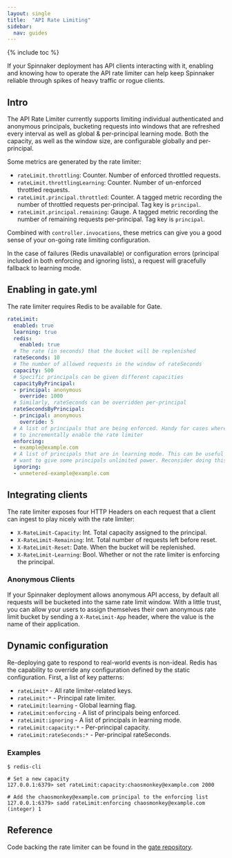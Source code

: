 ```yaml
---
layout: single
title:  "API Rate Limiting"
sidebar:
  nav: guides
---
```


{% include toc %}

If your Spinnaker deployment has API clients interacting with it, enabling and
knowing how to operate the API rate limiter can help keep Spinnaker reliable
through spikes of heavy traffic or rogue clients.

## Intro

The API Rate Limiter currently supports limiting individual authenticated and 
anonymous principals, bucketing requests into windows that are refreshed every
interval as well as global & per-principal learning mode. Both the capacity, as 
well as the window size, are configurable globally and per-principal. 

Some metrics are generated by the rate limiter:

* `rateLimit.throttling`: Counter. Number of enforced throttled requests.
* `rateLimit.throttlingLearning`: Counter. Number of un-enforced throttled
  requests.
* `rateLimit.principal.throttled`: Counter. A tagged metric recording the number
  of throttled requests per-principal. Tag key is `principal`.
* `rateLimit.principal.remaining`: Gauge. A tagged metric recording the number
  of remaining requests per-principal. Tag key is `principal`. 

Combined with `controller.invocations`, these metrics can give you a good sense 
of your on-going rate limiting configuration.

In the case of failures (Redis unavailable) or configuration errors (principal
included in both enforcing and ignoring lists), a request will gracefully
fallback to learning mode.

## Enabling in gate.yml

The rate limiter requires Redis to be available for Gate.

```yaml
rateLimit:
  enabled: true
  learning: true
  redis:
    enabled: true
  # The rate (in seconds) that the bucket will be replenished
  rateSeconds: 10
  # The number of allowed requests in the window of rateSeconds
  capacity: 500
  # Specific principals can be given different capacities
  capacityByPrincipal:
  - principal: anonymous
    override: 1000
  # Similarly, rateSeconds can be overridden per-principal
  rateSecondsByPrincipal:
  - principal: anonymous
    override: 5
  # A list of principals that are being enforced. Handy for cases where you want
  # to incrementally enable the rate limiter
  enforcing:
  - example@example.com
  # A list of principals that are in learning mode. This can be useful if you
  # want to give some principals unlimited power. Reconsider doing this :)
  ignoring:
  - unmetered-example@example.com
```

## Integrating clients

The rate limiter exposes four HTTP Headers on each request that a client can
ingest to play nicely with the rate limiter:

* `X-RateLimit-Capacity`: Int. Total capacity assigned to the principal.
* `X-RateLimit-Remaining`: Int. Total number of requests left before reset.
* `X-RateLimit-Reset`: Date. When the bucket will be replenished.
* `X-RateLimit-Learning`: Bool. Whether or not the rate limiter is enforcing the
  principal.

### Anonymous Clients

If your Spinnaker deployment allows anonymous API access, by default all 
requests will be bucketed into the same rate limit window. With a little trust,
you can allow your users to assign themselves their own anonymous rate limit
bucket by sending a `X-RateLimit-App` header, where the value is the name of
their application.

## Dynamic configuration

Re-deploying gate to respond to real-world events is non-ideal. Redis has the
capability to override any configuration defined by the static configuration.
First, a list of key patterns:

* `rateLimit*` - All rate limiter-related keys.
* `rateLimit:*` - Principal rate limiter.
* `rateLimit:learning` - Global learning flag.
* `rateLimit:enforcing` - A list of principals being enforced.
* `rateLimit:ignoring` - A list of principals in learning mode.
* `rateLimit:capacity:*` - Per-principal capacity.
* `rateLimit:rateSeconds:*` - Per-principal rateSeconds.

### Examples

```
$ redis-cli

# Set a new capacity
127.0.0.1:6379> set rateLimit:capacity:chaosmonkey@example.com 2000

# Add the chaosmonkey@example.com principal to the enforcing list
127.0.0.1:6379> sadd rateLimit:enforcing chaosmonkey@example.com
(integer) 1
```

## Reference

Code backing the rate limiter can be found in the [gate repository][0].

[0]:https://github.com/spinnaker/gate/tree/master/gate-web/src/main/groovy/com/netflix/spinnaker/gate/ratelimit
